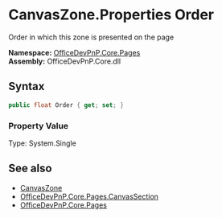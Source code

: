 # CanvasZone.Properties Order
 Order in which this zone is presented on the page   

**Namespace:** [OfficeDevPnP.Core.Pages](OfficeDevPnP.Core.Pages.md)  
**Assembly:** OfficeDevPnP.Core.dll  
## Syntax
```C#
public float Order { get; set; }
```

### Property Value
Type: System.Single  

## See also
- [CanvasZone](OfficeDevPnP.Core.Pages.CanvasZone.md) 
- [OfficeDevPnP.Core.Pages.CanvasSection](OfficeDevPnP.Core.Pages.CanvasSection.md)
- [OfficeDevPnP.Core.Pages](OfficeDevPnP.Core.Pages.md) 
